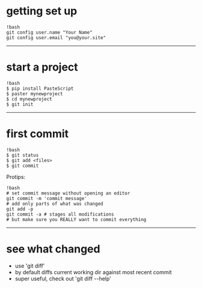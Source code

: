 # getting set up
	!bash
	git config user.name "Your Name"
	git config user.email "you@your.site"

---

# start a project
	!bash
	$ pip install PasteScript
	$ paster mynewproject
	$ cd mynewproject
	$ git init

---

# first commit

	!bash
	$ git status
	$ git add <files>
	$ git commit

Protips:

	!bash
	# set commit message without opening an editor
	git commit -m 'commit message'
	# add only parts of what was changed
	git add -p
	git commit -a # stages all modifications
	# but make sure you REALLY want to commit everything

---

# see what changed #
* use 'git diff'
* by default diffs current working dir against most recent commit
* super useful, check out 'git diff --help'
